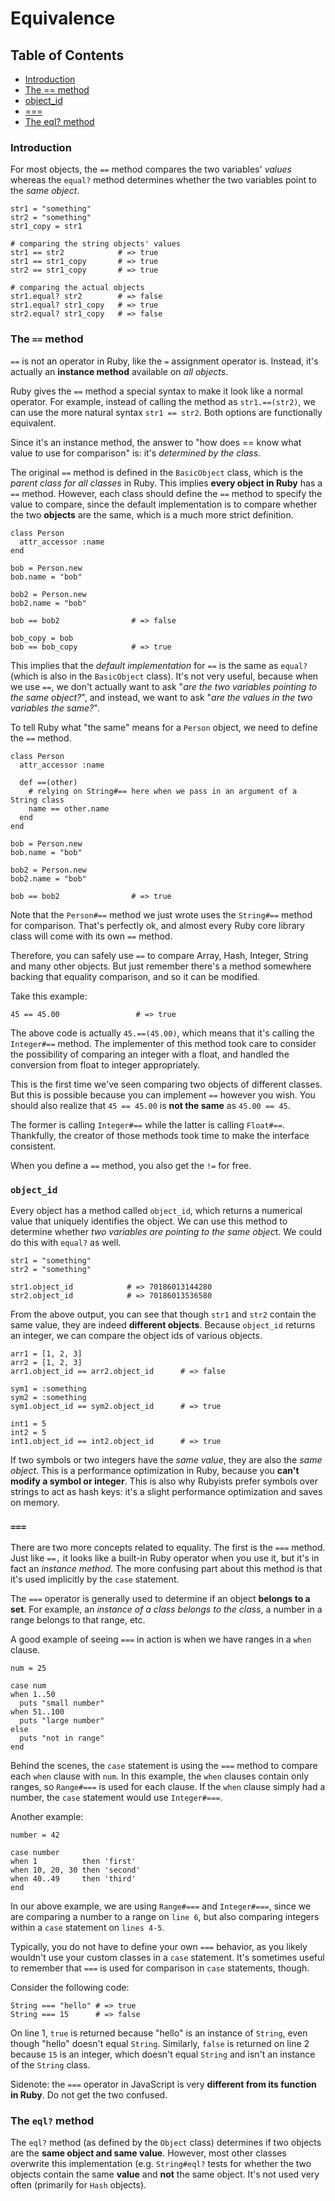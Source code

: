 # Equivalence

## Table of Contents
- [Introduction](#introduction)
- [The == method](#the-==-method)
- [object_id](#object_id)
- [===](#===)
- [The eql? method](#the-eql?-method)

### Introduction
For most objects, the `==` method compares the two variables' _values_ whereas the `equal?` method determines whether the two variables point to the _same object_. 
```
str1 = "something"
str2 = "something"
str1_copy = str1

# comparing the string objects' values
str1 == str2            # => true
str1 == str1_copy       # => true
str2 == str1_copy       # => true

# comparing the actual objects
str1.equal? str2        # => false
str1.equal? str1_copy   # => true
str2.equal? str1_copy   # => false
```
### The `==` method
`==` is not an operator in Ruby, like the `=` assignment operator is. Instead, it's actually an __instance method__ available on _all objects_. 

Ruby gives the `==` method a special syntax to make it look like a normal operator. For example, instead of calling the method as `str1.==(str2)`, we can use the more natural syntax `str1 == str2`. Both options are functionally equivalent. 

Since it's an instance method, the answer to "how does == know what value to use for comparison" is: it's _determined by the class_.

The original `==` method is defined in the `BasicObject` class, which is the _parent class for all classes_ in Ruby. This implies __every object in Ruby__ has a `==` method. However, each class should define the `==` method to specify the value to compare, since the default implementation is to compare whether the two __objects__ are the same, which is a much more strict definition.
```
class Person
  attr_accessor :name
end

bob = Person.new
bob.name = "bob"

bob2 = Person.new
bob2.name = "bob"

bob == bob2                # => false

bob_copy = bob
bob == bob_copy            # => true
```
This implies that the _default implementation_ for `==` is the same as `equal?` (which is also in the `BasicObject` class). It's not very useful, because when we use `==`, we don't actually want to ask "_are the two variables pointing to the same object?_", and instead, we want to ask "_are the values in the two variables the same?_".

To tell Ruby what "the same" means for a `Person` object, we need to define the `==` method.
```
class Person
  attr_accessor :name

  def ==(other)
    # relying on String#== here when we pass in an argument of a String class
    name == other.name     
  end
end

bob = Person.new
bob.name = "bob"

bob2 = Person.new
bob2.name = "bob"

bob == bob2                # => true
```
Note that the `Person#==` method we just wrote uses the `String#==` method for comparison. That's perfectly ok, and almost every Ruby core library class will come with its own `==` method. 

Therefore, you can safely use `==` to compare Array, Hash, Integer, String and many other objects. But just remember there's a method somewhere backing that equality comparison, and so it can be modified.

Take this example:
```
45 == 45.00                 # => true
```
The above code is actually `45.==(45.00)`, which means that it's calling the `Integer#==` method. The implementer of this method took care to consider the possibility of comparing an integer with a float, and handled the conversion from float to integer appropriately.

This is the first time we've seen comparing two objects of different classes. But this is possible because you can implement `==` however you wish. You should also realize that `45 == 45.00` is __not the same__ as `45.00 == 45`. 

The former is calling `Integer#==` while the latter is calling `Float#==`. Thankfully, the creator of those methods took time to make the interface consistent.

When you define a `==` method, you also get the `!=` for free.

### `object_id`
Every object has a method called `object_id`, which returns a numerical value that uniquely identifies the object. We can use this method to determine whether *two variables are pointing to the same objec*t. We could do this with `equal?` as well.
```
str1 = "something"
str2 = "something"

str1.object_id            # => 70186013144280
str2.object_id            # => 70186013536580
```
From the above output, you can see that though `str1` and `str2` contain the same value, they are indeed __different objects__. Because `object_id` returns an integer, we can compare the object ids of various objects.
```
arr1 = [1, 2, 3]
arr2 = [1, 2, 3]
arr1.object_id == arr2.object_id      # => false

sym1 = :something
sym2 = :something
sym1.object_id == sym2.object_id      # => true

int1 = 5
int2 = 5
int1.object_id == int2.object_id      # => true
```
If two symbols or two integers have the _same value_, they are also the _same object_. This is a performance optimization in Ruby, because you __can't modify a symbol or integer__. This is also why Rubyists prefer symbols over strings to act as hash keys: it's a slight performance optimization and saves on memory.

### `===`
There are two more concepts related to equality. The first is the `===` method. Just like `==,` it looks like a built-in Ruby operator when you use it, but it's in fact an _instance method_. The more confusing part about this method is that it's used implicitly by the `case` statement.

The `===` operator is generally used to determine if an object __belongs to a set__. For example, an _instance of a class belongs to the class_, a number in a range belongs to that range, etc.

A good example of seeing `===` in action is when we have ranges in a `when` clause.
```
num = 25

case num
when 1..50
  puts "small number"
when 51..100
  puts "large number"
else
  puts "not in range"
end
```
Behind the scenes, the `case` statement is using the `===` method to compare each `when` clause with `num`. In this example, the `when` clauses contain only ranges, so `Range#===` is used for each clause. If the `when` clause simply had a number, the `case` statement would use `Integer#===`.

Another example:
```
number = 42

case number
when 1          then 'first'
when 10, 20, 30 then 'second'
when 40..49     then 'third'
end
```
In our above example, we are using `Range#===` and `Integer#===`, since we are comparing a number to a range on `line 6`, but also comparing integers within a `case` statement on `lines 4-5`.

Typically, you do not have to define your own `===` behavior, as you likely wouldn't use your custom classes in a `case` statement. It's sometimes useful to remember that `===` is used for comparison in `case` statements, though.

Consider the following code:
```
String === "hello" # => true
String === 15      # => false
```
On line 1, `true` is returned because "hello" is an instance of `String`, even though "hello" doesn't equal `String`. Similarly, `false` is returned on line 2 because `15` is an integer, which doesn't equal `String` and isn't an instance of the `String` class.

Sidenote: the `===` operator in JavaScript is very __different from its function in Ruby__. Do not get the two confused.

### The `eql?` method
The `eql?` method (as defined by the `Object` class) determines if two objects are the __same object and same value__. However, most other classes overwrite this implementation (e.g. `String#eql?` tests for whether the two objects contain the same __value__ and __not__ the same object. It's not used very often (primarily for `Hash` objects).
